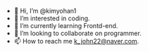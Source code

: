 - 👋 Hi, I’m @kimyohan1
- 👀 I’m interested in coding.
- 🌱 I’m currently learning Frontd-end.
- 💞️ I’m looking to collaborate on programmer.
- 📫 How to reach me k_john22@naver.com.

<!---
kimyohan1/kimyohan1 is a ✨ special ✨ repository because its `README.md` (this file) appears on your GitHub profile.
You can click the Preview link to take a look at your changes.
--->
